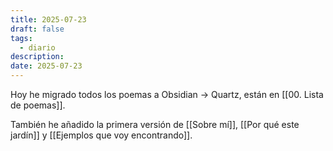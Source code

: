 ```yaml
---
title: 2025-07-23
draft: false
tags:
  - diario
description: 
date: 2025-07-23
---
```

Hoy he migrado todos los poemas a Obsidian -> Quartz, están en [[00. Lista de poemas]].

También he añadido la primera versión de [[Sobre mí]], [[Por qué este jardín]] y [[Ejemplos que voy encontrando]].
